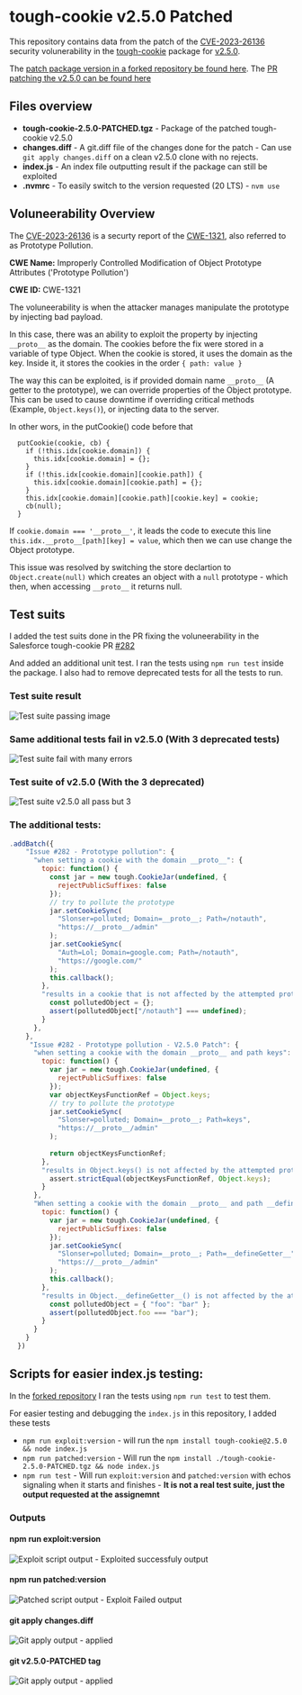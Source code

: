 # tough-cookie v2.5.0 Patched

This repository contains data from the patch of the [CVE-2023-26136](https://nvd.nist.gov/vuln/detail/CVE-2023-26136) security volunerability in the  [tough-cookie](https://github.com/salesforce/tough-cookie) package for [v2.5.0](https://github.com/salesforce/tough-cookie/tree/v2.5.0).

The [patch package version in a forked repository be found here](https://github.com/shaharduany/tough-cookie/tree/v2.5.0-PATCHED).
The [PR patching the v2.5.0 can be found here](https://github.com/shaharduany/tough-cookie/pull/1)

## Files overview

* **tough-cookie-2.5.0-PATCHED.tgz** - Package of the patched tough-cookie v2.5.0
* **changes.diff** - A git.diff file of the changes done for the patch - Can use `git apply changes.diff` on a clean v2.5.0 clone with no rejects.
* **index.js** - An index file outputting result if the package can still be exploited
* **.nvmrc** - To easily switch to the version requested (20 LTS) - `nvm use`

## Voluneerability Overview

The [CVE-2023-26136](https://nvd.nist.gov/vuln/detail/CVE-2023-26136) is a securty report of the [CWE-1321](https://cwe.mitre.org/data/definitions/1321.html), also referred to as Prototype Pollution.

**CWE Name:** Improperly Controlled Modification of Object Prototype Attributes ('Prototype Pollution')

**CWE ID:** CWE-1321

The voluneerability is when the attacker manages manipulate the prototype by injecting bad payload.

In this case, there was an ability to exploit the property by injecting `__proto__` as the domain.
The cookies before the fix were stored in a variable of type Object.
When the cookie is stored, it uses the domain as the key.
Inside it, it stores the cookies in the order
`{ path: value }` 

The way this can be exploited, is if provided domain name `__proto__` (A getter to the prototype), we can override properties of the Object prototype.
This can be used to cause downtime if overriding critical methods (Example, `Object.keys()`), or injecting data to the server.

In other wors, in the putCookie() code before that

```
  putCookie(cookie, cb) {
    if (!this.idx[cookie.domain]) {
      this.idx[cookie.domain] = {};
    }
    if (!this.idx[cookie.domain][cookie.path]) {
      this.idx[cookie.domain][cookie.path] = {};
    }
    this.idx[cookie.domain][cookie.path][cookie.key] = cookie;
    cb(null);
  }
```

If `cookie.domain === '__proto__'`, it leads the code to execute this line `this.idx.__proto__[path][key] = value`, which then we can use change the Object prototype.

This issue was resolved by switching the store declartion to `Object.create(null)` which creates an object with a `null` prototype - which then, when accessing `__proto__` it returns null.

## Test suits

I added the test suits done in the PR fixing the voluneerability in the Salesforce tough-cookie PR [#282](https://github.com/salesforce/tough-cookie/pull/283)

And added an additional unit test.
I ran the tests using `npm run test` inside the package.
I also had to remove deprecated tests for all the tests to run.

### Test suite result

![Test suite passing image](./screenshots//test-suite.png)

### Same additional tests fail in v2.5.0 (With 3 deprecated tests)

![Test suite fail with many errors](./screenshots//test-suite-with-additiona-tests.png)

### Test suite of v2.5.0 (With the 3 deprecated)

![Test suite v2.5.0 all pass but 3](./screenshots//test-suite-v2.5.0.png)


### The additional tests:

```js
.addBatch({
    "Issue #282 - Prototype pollution": {
      "when setting a cookie with the domain __proto__": {
        topic: function() {
          const jar = new tough.CookieJar(undefined, {
            rejectPublicSuffixes: false
          });
          // try to pollute the prototype
          jar.setCookieSync(
            "Slonser=polluted; Domain=__proto__; Path=/notauth",
            "https://__proto__/admin"
          );
          jar.setCookieSync(
            "Auth=Lol; Domain=google.com; Path=/notauth",
            "https://google.com/"
          );
          this.callback();
        },
        "results in a cookie that is not affected by the attempted prototype pollution": function() {
          const pollutedObject = {};
          assert(pollutedObject["/notauth"] === undefined);
        }
      },
    },
     "Issue #282 - Prototype pollution - V2.5.0 Patch": {
      "when setting a cookie with the domain __proto__ and path keys": {
        topic: function() {
          var jar = new tough.CookieJar(undefined, {
            rejectPublicSuffixes: false
          });
          var objectKeysFunctionRef = Object.keys;
          // try to pollute the prototype
          jar.setCookieSync(
            "Slonser=polluted; Domain=__proto__; Path=keys",
            "https://__proto__/admin"
          );
          
          return objectKeysFunctionRef;
        },
        "results in Object.keys() is not affected by the attempted prototype pollution": function(objectKeysFunctionRef) {
          assert.strictEqual(objectKeysFunctionRef, Object.keys);
        }
      },
      "When setting a cookie with the domain __proto__ and path __defineGetter__": {
        topic: function() {
          var jar = new tough.CookieJar(undefined, {
            rejectPublicSuffixes: false
          });
          jar.setCookieSync(
            "Slonser=polluted; Domain=__proto__; Path=__defineGetter__",
            "https://__proto__/admin"
          );
          this.callback();
        },
        "results in Object.__defineGetter__() is not affected by the attempted prototype pollution": function() {
          const pollutedObject = { "foo": "bar" };
          assert(pollutedObject.foo === "bar");
        }
      }
    }
  })
  ```

## Scripts for easier index.js testing:

In the [forked repository](https://github.com/shaharduany/tough-cookie/tree/v2.5.0-PATCHED) I ran the tests using `npm run test` to test them.

For easier testing and debugging the `index.js` in this repository, I added these tests

* `npm run exploit:version` - will run the `npm install tough-cookie@2.5.0 && node index.js`
* `npm run patched:version` - Will run the `npm install ./tough-cookie-2.5.0-PATCHED.tgz && node index.js`
* `npm run test` - Will run `exploit:version` and `patched:version` with echos signaling when it starts and finishes - **It is not a real test suite, just the output requested at the assignemnt**

### Outputs

#### npm run exploit:version

![Exploit script output - Exploited successfuly output](./screenshots/npm-run-exploit.png)

#### npm run patched:version

![Patched script output - Exploit Failed output](./screenshots/npm-run-patched.png)

#### git apply changes.diff

![Git apply output - applied](./screenshots/git-apply-changes.png)

#### git v2.5.0-PATCHED tag

![Git apply output - applied](./screenshots/git-v2.5.0-PATCHED-tag.png)